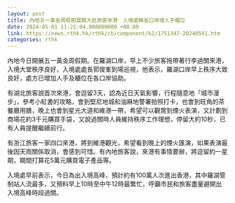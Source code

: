 ```yaml
---
layout: post
title: 內地五一黃金周假期展開大批旅客來港　入境處稱各口岸增人手櫃位
date: 2024-05-01 11:21:04.000000000 +08:00
link: https://news.rthk.hk/rthk/ch/component/k2/1751347-20240501.htm
categories: rthk
---
```


內地今日開展五一黃金周假期。在羅湖口岸，早上不少旅客拖帶著行李過關來港，入境大堂秩序良好，入境處處長郭俊峯到場巡視，他表示，羅湖口岸早上秩序大致良好，處方已增加人手及櫃位在各口岸協助。

有湖北旅客說首次來港，會逗留3天，認為近日天氣影響，行程隨意地「城市漫步」，參考小紅書的攻略，會到堅尼地城和油麻地警署拍照打卡，也會到旺角的茶餐廳用膳，晚上也會到星光大道和維港一帶，希望可以觀賞到煙火表演，又計劃到商場花約3千元購買手袋，又說過關時人員維持秩序工作理想，停留大約10秒，已有人員提醒繼續前行。

有浙江旅客一家四口來港，將到維港觀光，希望看到晚上的煙火匯演，如果表演最後因天雨關係取消，會感到可惜。有內地旅客說，來港有事情要辦，將逗留約一星期，期間打算花5萬元購買電子產品等。

入境處早前表示，今日為出入境高峰，預計約有100萬人次進出香港，其中羅湖管制站人流最多，又預料早上10時至中午12時最繁忙，呼籲市民和旅客盡量避開出入境高峰時段過關。
